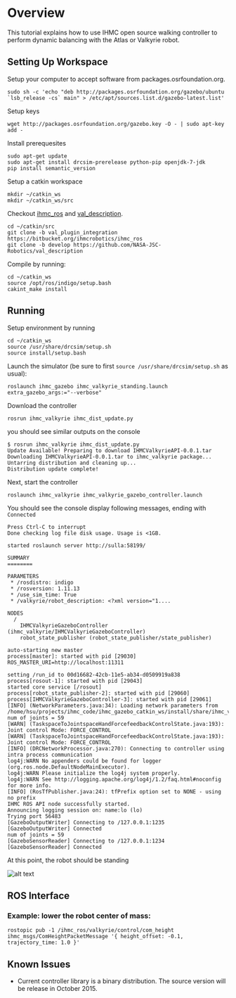 # Overview

This tutorial explains how to use IHMC open source walking controller to perform
dynamic balancing with the Atlas or Valkyrie robot.

## Setting Up Workspace

Setup your computer to accept software from packages.osrfoundation.org.

~~~
sudo sh -c 'echo "deb http://packages.osrfoundation.org/gazebo/ubuntu `lsb_release -cs` main" > /etc/apt/sources.list.d/gazebo-latest.list'
~~~

Setup keys

~~~
wget http://packages.osrfoundation.org/gazebo.key -O - | sudo apt-key add -
~~~

Install prerequesites

~~~
sudo apt-get update
sudo apt-get install drcsim-prerelease python-pip openjdk-7-jdk
pip install semantic_version
~~~

Setup a catkin workspace

~~~
mkdir ~/catkin_ws
mkdir ~/catkin_ws/src
~~~

Checkout [ihmc_ros]() and [val_description]().

~~~
cd ~/catkin/src
git clone -b val_plugin_integration https://bitbucket.org/ihmcrobotics/ihmc_ros
git clone -b develop https://github.com/NASA-JSC-Robotics/val_description
~~~

Compile by running:

~~~
cd ~/catkin_ws
source /opt/ros/indigo/setup.bash
cakint_make install
~~~

## Running

Setup environment by running

~~~
cd ~/catkin_ws
source /usr/share/drcsim/setup.sh
source install/setup.bash
~~~

Launch the simulator (be sure to first `source /usr/share/drcsim/setup.sh` as usual):

~~~
roslaunch ihmc_gazebo ihmc_valkyrie_standing.launch extra_gazebo_args:="--verbose"
~~~

Download the controller

~~~
rosrun ihmc_valkyrie ihmc_dist_update.py
~~~

you should see similar outputs on the console
~~~
$ rosrun ihmc_valkyrie ihmc_dist_update.py
Update Available! Preparing to download IHMCValkyrieAPI-0.0.1.tar
Downloading IHMCValkyrieAPI-0.0.1.tar to ihmc_valkyrie package...
Untarring distribution and cleaning up...
Distribution update complete!
~~~

Next, start the controller

~~~
roslaunch ihmc_valkyrie ihmc_valkyrie_gazebo_controller.launch
~~~

You should see the console display following messages, ending with `Connected`

~~~
Press Ctrl-C to interrupt
Done checking log file disk usage. Usage is <1GB.

started roslaunch server http://sulla:58199/

SUMMARY
========

PARAMETERS
 * /rosdistro: indigo
 * /rosversion: 1.11.13
 * /use_sim_time: True
 * /valkyrie/robot_description: <?xml version="1....

NODES
  / 
    IHMCValkyrieGazeboController (ihmc_valkyrie/IHMCValkyrieGazeboController)
    robot_state_publisher (robot_state_publisher/state_publisher)

auto-starting new master
process[master]: started with pid [29030]
ROS_MASTER_URI=http://localhost:11311

setting /run_id to 00d16682-42cb-11e5-ab34-d0509919a838
process[rosout-1]: started with pid [29043]
started core service [/rosout]
process[robot_state_publisher-2]: started with pid [29060]
process[IHMCValkyrieGazeboController-3]: started with pid [29061]
[INFO] (NetworkParameters.java:34): Loading network parameters from /home/hsu/projects/ihmc_code/ihmc_gazebo_catkin_ws/install/share/ihmc_valkyrie/configurations/IHMCNetworkParametersSim.ini
num of joints = 59
[WARN] (TaskspaceToJointspaceHandForcefeedbackControlState.java:193): Joint control Mode: FORCE_CONTROL
[WARN] (TaskspaceToJointspaceHandForcefeedbackControlState.java:193): Joint control Mode: FORCE_CONTROL
[INFO] (DRCNetworkProcessor.java:270): Connecting to controller using intra process communication
log4j:WARN No appenders could be found for logger (org.ros.node.DefaultNodeMainExecutor).
log4j:WARN Please initialize the log4j system properly.
log4j:WARN See http://logging.apache.org/log4j/1.2/faq.html#noconfig for more info.
[INFO] (RosTfPublisher.java:24): tfPrefix option set to NONE - using no prefix
IHMC ROS API node successfully started.
Announcing logging session on: name:lo (lo)
Trying port 56483
[GazeboOutputWriter] Connecting to /127.0.0.1:1235
[GazeboOutputWriter] Connected
num of joints = 59
[GazeboSensorReader] Connecting to /127.0.0.1:1234
[GazeboSensorReader] Connected
~~~

At this point, the robot should be standing

![alt text](http://bitbucket.org/osrf/gazebo_tutorials/raw/ihmc_walking_controller_john/ihmc_walking_controller/files/valkyrie_gazebo.png "Valkyrie robot performing dynamic balanced standing in Gazebo simulation.")

## ROS Interface

### Example: lower the robot center of mass:

~~~
rostopic pub -1 /ihmc_ros/valkyrie/control/com_height ihmc_msgs/ComHeightPacketMessage '{ height_offset: -0.1, trajectory_time: 1.0 }'
~~~

## Known Issues
 * Current controller library is a binary distribution. The source version will be release in October 2015.
